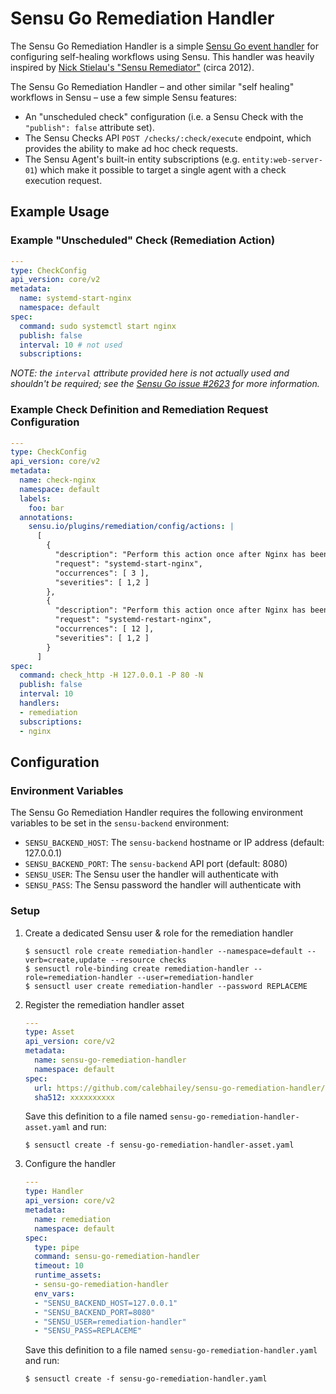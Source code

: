 # Sensu Go Remediation Handler

The Sensu Go Remediation Handler is a simple [Sensu Go event handler][handler]
for configuring self-healing workflows using Sensu. This handler was heavily
inspired by [Nick Stielau's "Sensu Remediator"][remediator] (circa 2012).

The Sensu Go Remediation Handler &ndash; and other similar "self healing"
workflows in Sensu &ndash; use a few simple Sensu features:

- An "unscheduled check" configuration (i.e. a Sensu Check with the `"publish":
  false` attribute set).
- The Sensu Checks API `POST /checks/:check/execute` endpoint, which provides
  the ability to make ad hoc check requests.
- The Sensu Agent's built-in entity subscriptions (e.g. `entity:web-server-01`)
  which make it possible to target a single agent with a check execution
  request.  

[handler]: https://docs.sensu.io/sensu-go/latest/reference/handlers/
[remediator]: https://github.com/sensu-plugins/sensu-plugins-sensu/blob/master/bin/handler-sensu.rb

## Example Usage

### Example "Unscheduled" Check (Remediation Action)

```yaml
---
type: CheckConfig
api_version: core/v2
metadata:
  name: systemd-start-nginx
  namespace: default
spec:
  command: sudo systemctl start nginx
  publish: false
  interval: 10 # not used
  subscriptions:
```

_NOTE: the `interval` attribute provided here is not actually used and shouldn't
be required; see the [Sensu Go issue #2623][2623] for more information._

[2623]: https://github.com/sensu/sensu-go/issues/2623

### Example Check Definition and Remediation Request Configuration

```yaml
---
type: CheckConfig
api_version: core/v2
metadata:
  name: check-nginx
  namespace: default
  labels:
    foo: bar
  annotations:
    sensu.io/plugins/remediation/config/actions: |
      [
        {
          "description": "Perform this action once after Nginx has been down for 30 seconds.",
          "request": "systemd-start-nginx",
          "occurrences": [ 3 ],
          "severities": [ 1,2 ]
        },
        {
          "description": "Perform this action once after Nginx has been down for 120 seconds.",
          "request": "systemd-restart-nginx",
          "occurrences": [ 12 ],
          "severities": [ 1,2 ]
        }
      ]
spec:
  command: check_http -H 127.0.0.1 -P 80 -N
  publish: false
  interval: 10
  handlers:
  - remediation
  subscriptions:
  - nginx
```

## Configuration

### Environment Variables

The Sensu Go Remediation Handler requires the following environment variables to
be set in the `sensu-backend` environment:

- `SENSU_BACKEND_HOST`: The `sensu-backend` hostname or IP address (default: 127.0.0.1)
- `SENSU_BACKEND_PORT`: The `sensu-backend` API port (default: 8080)
- `SENSU_USER`: The Sensu user the handler will authenticate with
- `SENSU_PASS`: The Sensu password the handler will authenticate with  

### Setup

1. Create a dedicated Sensu user & role for the remediation handler

   ```
   $ sensuctl role create remediation-handler --namespace=default --verb=create,update --resource checks
   $ sensuctl role-binding create remediation-handler --role=remediation-handler --user=remediation-handler
   $ sensuctl user create remediation-handler --password REPLACEME
   ```

2. Register the remediation handler asset

   ```yaml
   ---
   type: Asset
   api_version: core/v2
   metadata:
     name: sensu-go-remediation-handler
     namespace: default
   spec:
     url: https://github.com/calebhailey/sensu-go-remediation-handler/...
     sha512: xxxxxxxxxx
   ```

   Save this definition to a file named `sensu-go-remediation-handler-asset.yaml`
   and run:

   ```
   $ sensuctl create -f sensu-go-remediation-handler-asset.yaml
   ```

3. Configure the handler

   ```yaml
   ---
   type: Handler
   api_version: core/v2
   metadata:
     name: remediation
     namespace: default
   spec:
     type: pipe
     command: sensu-go-remediation-handler
     timeout: 10
     runtime_assets:
     - sensu-go-remediation-handler
     env_vars:
     - "SENSU_BACKEND_HOST=127.0.0.1"
     - "SENSU_BACKEND_PORT=8080"
     - "SENSU_USER=remediation-handler"
     - "SENSU_PASS=REPLACEME"
   ```

   Save this definition to a file named `sensu-go-remediation-handler.yaml` and
   run:

   ```
   $ sensuctl create -f sensu-go-remediation-handler.yaml
   ```
